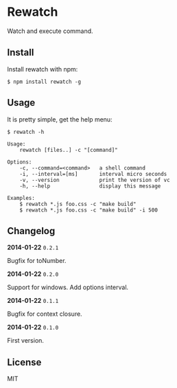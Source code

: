 # Rewatch

Watch and execute command.

## Install

Install rewatch with npm:

    $ npm install rewatch -g

## Usage

It is pretty simple, get the help menu:

    $ rewatch -h

```
Usage:
    rewatch [files..] -c "[command]"

Options:
    -c, --command=<command>   a shell command
    -i, --interval=[ms]       interval micro seconds
    -v, --version             print the version of vc
    -h, --help                display this message

Examples:
    $ rewatch *.js foo.css -c "make build"
    $ rewatch *.js foo.css -c "make build" -i 500
```

## Changelog

**2014-01-22** `0.2.1`

Bugfix for toNumber.

**2014-01-22** `0.2.0`

Support for windows. Add options interval.

**2014-01-22** `0.1.1`

Bugfix for context closure.

**2014-01-22** `0.1.0`

First version.

## License

MIT
